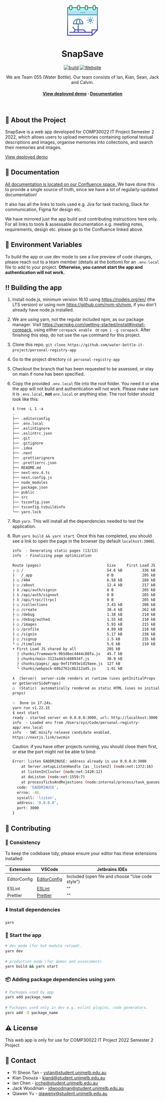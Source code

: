 <div align="center">

<img src="public/icon.png" alt="logo" width="100" height="auto" />
  <h1>SnapSave</h1>
  
  [![build](https://github.com/water-bottle-it-project/personal-registry-app/actions/workflows/build.yml/badge.svg)](https://github.com/water-bottle-it-project/personal-registry-app/actions/workflows/build.yml)
  [![Website](https://img.shields.io/website?down_color=red&down_message=offline&label=deployment&up_color=green&up_message=online&url=https%3A%2F%2Fpersonal-registry-app-zx936.ondigitalocean.app%2F)](https://personal-registry-app-zx936.ondigitalocean.app/)

  <p>
   We are Team 055 (Water Bottle). Our team consists of Ian, Kian, Sean, Jack and Calvin.
  </p>

<h4>
    <a href="https://personal-registry-app-zx936.ondigitalocean.app/">View deployed demo</a>
  <span> · </span>
    <a href="https://water-bottle.atlassian.net/wiki/spaces/DEV/pages/66440/Team+Tools">Documentation</a>
  </h4>
</div>

<br />

## :star2: About the Project

SnapSave is a web app developed for COMP30022 IT Project Semester 2 2022, which allows
users to upload memories containing optional textual descriptions and images, organise memories into
collections, and search their memories and images.

[View deployed demo](https://personal-registry-app-zx936.ondigitalocean.app/)

## :orange_book: Documentation

[All documentation is located on our Confluence space. ](https://water-bottle.atlassian.net/wiki/spaces/DEV/pages/66440/Team+Tools)
We have done this to provide a single source of truth, since we have a lot of regularly-updated
documentation!

It also has all the links to tools used e.g. Jira for task tracking, Slack for communication, Figma
for design etc.

We have mirrored just the app build and contributing instructions here only. For all links to tools
& assessable documentation e.g. meeting notes, requirements, design etc. please go to the Confluence
linked above.

## :key: Environment Variables

To build the app or use dev mode to see a live preview of code changes, please reach out to a team
member (details at the bottom) for an `.env.local` file to add to your project. **Otherwise, you
cannot start the app and authentication will not work.**

## :bangbang: Building the app

1. Install node.js, minimum version 16.10 using https://nodejs.org/en/ (the LTS version) or using
   nvm https://github.com/nvm-sh/nvm, if you don't already have node.js installed.
2. We are using yarn, not the regular included npm, as our package manager. Visit
   https://yarnpkg.com/getting-started/install#install-corepack, using either `corepack enable ` or
   `npm i -g corepack`. After finishing this step, do not use the `npm` command for this project.
3. Clone this repo. `git clone https://github.com/water-bottle-it-project/personal-registry-app`
4. Go to the project directory `cd personal-registry-app`
5. Checkout the branch that has been requested to be assessed, or stay on main if none has been
   specified.
6. Copy the provided `.env.local` file into the root folder. You need it or else the app will not 
build and authentication will not work. Please make sure it is `.env.local`, **not** `env.local`
or anything else. The root folder should look like this:
   ```text
   $ tree -L 1 -a
   .
   ├── .editorconfig
   ├── .env.local
   ├── .eslintignore
   ├── .eslintrc.json
   ├── .git
   ├── .gitignore
   ├── .idea
   ├── .next
   ├── .prettierignore
   ├── .prettierrc.json
   ├── README.md
   ├── next-env.d.ts
   ├── next.config.js
   ├── node_modules
   ├── package.json
   ├── public
   ├── src
   ├── tsconfig.json
   ├── tsconfig.tsbuildinfo
   └── yarn.lock
   ```
7. Run `yarn`. This will install all the dependencies needed to test the application.
8. Run `yarn build && yarn start`. Once this has completed, you should see a link to open the page
   in the browser (by default `localhost:3000`).

   ```
   info  - Generating static pages (13/13)
   info  - Finalizing page optimization

   Route (pages)                              Size     First Load JS
   ┌ ○ /                                      54.6 kB         336 kB
   ├   /_app                                  0 B             205 kB
   ├ ○ /404                                   6.58 kB         288 kB
   ├ ○ /about                                 12.4 kB         217 kB
   ├ λ /api/auth/signin                       0 B             205 kB
   ├ λ /api/auth/signout                      0 B             205 kB
   ├ λ /api/trpc/[trpc]                       0 B             205 kB
   ├ ○ /collections                           3.43 kB         208 kB
   ├ ○ /create                                38.4 kB         262 kB
   ├ ○ /debug                                 1.38 kB         210 kB
   ├ ○ /debug/authed                          1.55 kB         210 kB
   ├ ○ /images                                5.93 kB         215 kB
   ├ ○ /profile                               4.89 kB         216 kB
   ├ ○ /signin                                5.17 kB         238 kB
   ├ ○ /signup                                1.5 kB          235 kB
   └ ○ /timeline                              5.6 kB          210 kB
   + First Load JS shared by all              205 kB
     ├ chunks/framework-9b5d6ec4444c80fa.js   45.7 kB
     ├ chunks/main-3123a443c688934f.js        30.9 kB
     ├ chunks/pages/_app-9ef1f493e1d19aee.js  127 kB
     └ chunks/webpack-68b2762c8b212ad5.js     1.01 kB

   λ  (Server)  server-side renders at runtime (uses getInitialProps or getServerSideProps)
   ○  (Static)  automatically rendered as static HTML (uses no initial props)

   ✨  Done in 17.24s.
   yarn run v1.22.15
   $ next start
   ready - started server on 0.0.0.0:3000, url: http://localhost:3000
   info  - Loaded env from /Users/xyz/Code/personal-registry-app/.env.local
   info  - SWC minify release candidate enabled. https://nextjs.link/swcmin
   ```

   Caution: if you have other projects running, you should close them first, or else the port might
   not be able to bind:

   ```bash
   Error: listen EADDRINUSE: address already in use 0.0.0.0:3000
       at Server.setupListenHandle [as _listen2] (node:net:1372:16)
       at listenInCluster (node:net:1420:12)
       at doListen (node:net:1559:7)
       at processTicksAndRejections (node:internal/process/task_queues:84:21) {
     code: 'EADDRINUSE',
     errno: -48,
     syscall: 'listen',
     address: '0.0.0.0',
     port: 3000
   }
   ```

## :pencil: Contributing

### :paperclip: Consistency

To keep the codebase tidy, please ensure your editor has these extensions installed:

| Extension    | VSCode                                                                                        | Jetbrains IDEs                                   |
|--------------|-----------------------------------------------------------------------------------------------|--------------------------------------------------|
| EditorConfig | [EditorConfig](https://marketplace.visualstudio.com/items?itemName=EditorConfig.EditorConfig) | Included (open file and choose "Use code style") |
| ESLint       | [ESLint](https://marketplace.visualstudio.com/items?itemName=dbaeumer.vscode-eslint)          | ""                                               |
| Prettier     | [Prettier](https://marketplace.visualstudio.com/items?itemName=esbenp.prettier-vscode)        | ""                                               |

### :arrow_down: Install dependencies

```bash
yarn
```

### :runner: Start the app

```bash
# dev mode (for hot module reload).
yarn dev

# production mode (for demos and assessment).
yarn build && yarn start
```

### :package: Adding package dependencies using yarn

```bash
# Packages used by app
yarn add package_name

# Packages used only in dev e.g. eslint plugins, code generators.
yarn add -D package_name
```

## :warning: License

This web app is only for use for COMP30022 IT Project 2022 Semester 2 Project

## :handshake: Contact

- Yi Sheon Tan - ystan@student.unimelb.edu.au
- Kian Dsouza - kiand@student.unimelb.edu.au
- Ian Chen - icche@student.unimelb.edu.au
- Jack Woodman - jdwoodman@student.unimelb.edu.au
- Qiawen Yu - qiaweny@student.unimelb.edu.au
